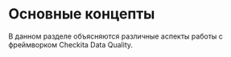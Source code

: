 # Основные концепты

В данном разделе объясняются различные аспекты работы с фреймворком Checkita Data Quality.
